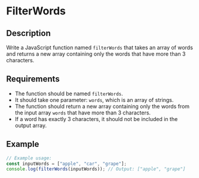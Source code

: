 # FilterWords

## Description

Write a JavaScript function named `filterWords` that takes an array of words and returns a new array containing only the words that have more than 3 characters.

## Requirements

- The function should be named `filterWords`.
- It should take one parameter: `words`, which is an array of strings.
- The function should return a new array containing only the words from the input array `words` that have more than 3 characters.
- If a word has exactly 3 characters, it should not be included in the output array.

## Example

```javascript
// Example usage:
const inputWords = ["apple", "car", "grape"];
console.log(filterWords(inputWords)); // Output: ["apple", "grape"]
```

